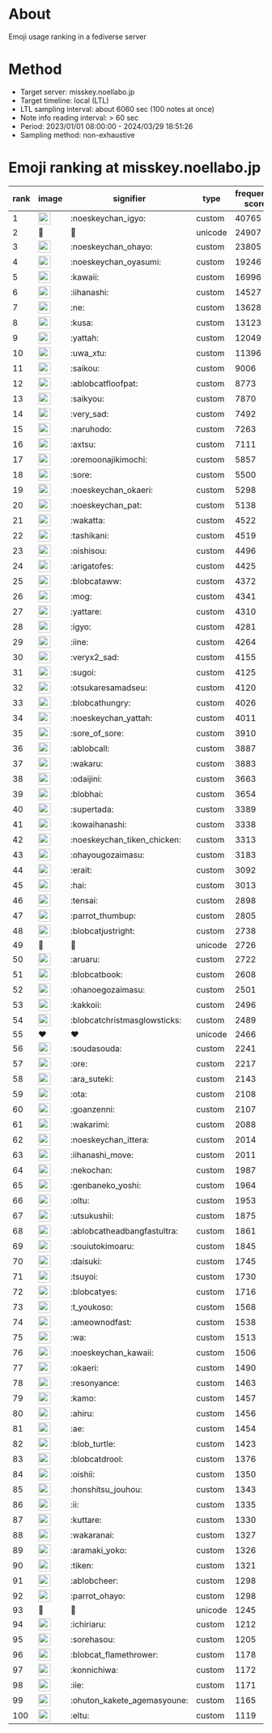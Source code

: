 # About
Emoji usage ranking in a fediverse server

# Method
- Target server: misskey.noellabo.jp
- Target timeline: local (LTL)
- LTL sampling interval: about 6060 sec (100 notes at once)
- Note info reading interval: > 60 sec
- Period: 2023/01/01 08:00:00 - 2024/03/29 18:51:26 
- Sampling method: non-exhaustive

# Emoji ranking at misskey.noellabo.jp

|rank|image|signifier|type|frequency score|
|----|----|----|----|----|
|1|<img height="24" src="https://misskey.noellabo.jp/emoji/noeskeychan_igyo.webp">|:noeskeychan_igyo:|custom|40765|
|2|🎉|🎉|unicode|24907|
|3|<img height="24" src="https://misskey.noellabo.jp/emoji/noeskeychan_ohayo.webp">|:noeskeychan_ohayo:|custom|23805|
|4|<img height="24" src="https://misskey.noellabo.jp/emoji/noeskeychan_oyasumi.webp">|:noeskeychan_oyasumi:|custom|19246|
|5|<img height="24" src="https://misskey.noellabo.jp/emoji/kawaii.webp">|:kawaii:|custom|16996|
|6|<img height="24" src="https://misskey.noellabo.jp/emoji/iihanashi.webp">|:iihanashi:|custom|14527|
|7|<img height="24" src="https://misskey.noellabo.jp/emoji/ne.webp">|:ne:|custom|13628|
|8|<img height="24" src="https://misskey.noellabo.jp/emoji/kusa.webp">|:kusa:|custom|13123|
|9|<img height="24" src="https://misskey.noellabo.jp/emoji/yattah.webp">|:yattah:|custom|12049|
|10|<img height="24" src="https://misskey.noellabo.jp/emoji/uwa_xtu.webp">|:uwa_xtu:|custom|11396|
|11|<img height="24" src="https://misskey.noellabo.jp/emoji/saikou.webp">|:saikou:|custom|9006|
|12|<img height="24" src="https://misskey.noellabo.jp/emoji/ablobcatfloofpat.webp">|:ablobcatfloofpat:|custom|8773|
|13|<img height="24" src="https://misskey.noellabo.jp/emoji/saikyou.webp">|:saikyou:|custom|7870|
|14|<img height="24" src="https://misskey.noellabo.jp/emoji/very_sad.webp">|:very_sad:|custom|7492|
|15|<img height="24" src="https://misskey.noellabo.jp/emoji/naruhodo.webp">|:naruhodo:|custom|7263|
|16|<img height="24" src="https://misskey.noellabo.jp/emoji/axtsu.webp">|:axtsu:|custom|7111|
|17|<img height="24" src="https://misskey.noellabo.jp/emoji/oremoonajikimochi.webp">|:oremoonajikimochi:|custom|5857|
|18|<img height="24" src="https://misskey.noellabo.jp/emoji/sore.webp">|:sore:|custom|5500|
|19|<img height="24" src="https://misskey.noellabo.jp/emoji/noeskeychan_okaeri.webp">|:noeskeychan_okaeri:|custom|5298|
|20|<img height="24" src="https://misskey.noellabo.jp/emoji/noeskeychan_pat.webp">|:noeskeychan_pat:|custom|5138|
|21|<img height="24" src="https://misskey.noellabo.jp/emoji/wakatta.webp">|:wakatta:|custom|4522|
|22|<img height="24" src="https://misskey.noellabo.jp/emoji/tashikani.webp">|:tashikani:|custom|4519|
|23|<img height="24" src="https://misskey.noellabo.jp/emoji/oishisou.webp">|:oishisou:|custom|4496|
|24|<img height="24" src="https://misskey.noellabo.jp/emoji/arigatofes.webp">|:arigatofes:|custom|4425|
|25|<img height="24" src="https://misskey.noellabo.jp/emoji/blobcataww.webp">|:blobcataww:|custom|4372|
|26|<img height="24" src="https://misskey.noellabo.jp/emoji/mog.webp">|:mog:|custom|4341|
|27|<img height="24" src="https://misskey.noellabo.jp/emoji/yattare.webp">|:yattare:|custom|4310|
|28|<img height="24" src="https://misskey.noellabo.jp/emoji/igyo.webp">|:igyo:|custom|4281|
|29|<img height="24" src="https://misskey.noellabo.jp/emoji/iine.webp">|:iine:|custom|4264|
|30|<img height="24" src="https://misskey.noellabo.jp/emoji/veryx2_sad.webp">|:veryx2_sad:|custom|4155|
|31|<img height="24" src="https://misskey.noellabo.jp/emoji/sugoi.webp">|:sugoi:|custom|4125|
|32|<img height="24" src="https://misskey.noellabo.jp/emoji/otsukaresamadseu.webp">|:otsukaresamadseu:|custom|4120|
|33|<img height="24" src="https://misskey.noellabo.jp/emoji/blobcathungry.webp">|:blobcathungry:|custom|4026|
|34|<img height="24" src="https://misskey.noellabo.jp/emoji/noeskeychan_yattah.webp">|:noeskeychan_yattah:|custom|4011|
|35|<img height="24" src="https://misskey.noellabo.jp/emoji/sore_of_sore.webp">|:sore_of_sore:|custom|3910|
|36|<img height="24" src="https://misskey.noellabo.jp/emoji/ablobcall.webp">|:ablobcall:|custom|3887|
|37|<img height="24" src="https://misskey.noellabo.jp/emoji/wakaru.webp">|:wakaru:|custom|3883|
|38|<img height="24" src="https://misskey.noellabo.jp/emoji/odaijini.webp">|:odaijini:|custom|3663|
|39|<img height="24" src="https://misskey.noellabo.jp/emoji/blobhai.webp">|:blobhai:|custom|3654|
|40|<img height="24" src="https://misskey.noellabo.jp/emoji/supertada.webp">|:supertada:|custom|3389|
|41|<img height="24" src="https://misskey.noellabo.jp/emoji/kowaihanashi.webp">|:kowaihanashi:|custom|3338|
|42|<img height="24" src="https://misskey.noellabo.jp/emoji/noeskeychan_tiken_chicken.webp">|:noeskeychan_tiken_chicken:|custom|3313|
|43|<img height="24" src="https://misskey.noellabo.jp/emoji/ohayougozaimasu.webp">|:ohayougozaimasu:|custom|3183|
|44|<img height="24" src="https://misskey.noellabo.jp/emoji/erait.webp">|:erait:|custom|3092|
|45|<img height="24" src="https://misskey.noellabo.jp/emoji/hai.webp">|:hai:|custom|3013|
|46|<img height="24" src="https://misskey.noellabo.jp/emoji/tensai.webp">|:tensai:|custom|2898|
|47|<img height="24" src="https://misskey.noellabo.jp/emoji/parrot_thumbup.webp">|:parrot_thumbup:|custom|2805|
|48|<img height="24" src="https://misskey.noellabo.jp/emoji/blobcatjustright.webp">|:blobcatjustright:|custom|2738|
|49|🍗|🍗|unicode|2726|
|50|<img height="24" src="https://misskey.noellabo.jp/emoji/aruaru.webp">|:aruaru:|custom|2722|
|51|<img height="24" src="https://misskey.noellabo.jp/emoji/blobcatbook.webp">|:blobcatbook:|custom|2608|
|52|<img height="24" src="https://misskey.noellabo.jp/emoji/ohanoegozaimasu.webp">|:ohanoegozaimasu:|custom|2501|
|53|<img height="24" src="https://misskey.noellabo.jp/emoji/kakkoii.webp">|:kakkoii:|custom|2496|
|54|<img height="24" src="https://misskey.noellabo.jp/emoji/blobcatchristmasglowsticks.webp">|:blobcatchristmasglowsticks:|custom|2489|
|55|❤|❤|unicode|2466|
|56|<img height="24" src="https://misskey.noellabo.jp/emoji/soudasouda.webp">|:soudasouda:|custom|2241|
|57|<img height="24" src="https://misskey.noellabo.jp/emoji/ore.webp">|:ore:|custom|2217|
|58|<img height="24" src="https://misskey.noellabo.jp/emoji/ara_suteki.webp">|:ara_suteki:|custom|2143|
|59|<img height="24" src="https://misskey.noellabo.jp/emoji/ota.webp">|:ota:|custom|2108|
|60|<img height="24" src="https://misskey.noellabo.jp/emoji/goanzenni.webp">|:goanzenni:|custom|2107|
|61|<img height="24" src="https://misskey.noellabo.jp/emoji/wakarimi.webp">|:wakarimi:|custom|2088|
|62|<img height="24" src="https://misskey.noellabo.jp/emoji/noeskeychan_ittera.webp">|:noeskeychan_ittera:|custom|2014|
|63|<img height="24" src="https://misskey.noellabo.jp/emoji/iihanashi_move.webp">|:iihanashi_move:|custom|2011|
|64|<img height="24" src="https://misskey.noellabo.jp/emoji/nekochan.webp">|:nekochan:|custom|1987|
|65|<img height="24" src="https://misskey.noellabo.jp/emoji/genbaneko_yoshi.webp">|:genbaneko_yoshi:|custom|1964|
|66|<img height="24" src="https://misskey.noellabo.jp/emoji/oltu.webp">|:oltu:|custom|1953|
|67|<img height="24" src="https://misskey.noellabo.jp/emoji/utsukushii.webp">|:utsukushii:|custom|1875|
|68|<img height="24" src="https://misskey.noellabo.jp/emoji/ablobcatheadbangfastultra.webp">|:ablobcatheadbangfastultra:|custom|1861|
|69|<img height="24" src="https://misskey.noellabo.jp/emoji/souiutokimoaru.webp">|:souiutokimoaru:|custom|1845|
|70|<img height="24" src="https://misskey.noellabo.jp/emoji/daisuki.webp">|:daisuki:|custom|1745|
|71|<img height="24" src="https://misskey.noellabo.jp/emoji/tsuyoi.webp">|:tsuyoi:|custom|1730|
|72|<img height="24" src="https://misskey.noellabo.jp/emoji/blobcatyes.webp">|:blobcatyes:|custom|1716|
|73|<img height="24" src="https://misskey.noellabo.jp/emoji/t_youkoso.webp">|:t_youkoso:|custom|1568|
|74|<img height="24" src="https://misskey.noellabo.jp/emoji/ameownodfast.webp">|:ameownodfast:|custom|1538|
|75|<img height="24" src="https://misskey.noellabo.jp/emoji/wa.webp">|:wa:|custom|1513|
|76|<img height="24" src="https://misskey.noellabo.jp/emoji/noeskeychan_kawaii.webp">|:noeskeychan_kawaii:|custom|1506|
|77|<img height="24" src="https://misskey.noellabo.jp/emoji/okaeri.webp">|:okaeri:|custom|1490|
|78|<img height="24" src="https://misskey.noellabo.jp/emoji/resonyance.webp">|:resonyance:|custom|1463|
|79|<img height="24" src="https://misskey.noellabo.jp/emoji/kamo.webp">|:kamo:|custom|1457|
|80|<img height="24" src="https://misskey.noellabo.jp/emoji/ahiru.webp">|:ahiru:|custom|1456|
|81|<img height="24" src="https://misskey.noellabo.jp/emoji/ae.webp">|:ae:|custom|1454|
|82|<img height="24" src="https://misskey.noellabo.jp/emoji/blob_turtle.webp">|:blob_turtle:|custom|1423|
|83|<img height="24" src="https://misskey.noellabo.jp/emoji/blobcatdrool.webp">|:blobcatdrool:|custom|1376|
|84|<img height="24" src="https://misskey.noellabo.jp/emoji/oishii.webp">|:oishii:|custom|1350|
|85|<img height="24" src="https://misskey.noellabo.jp/emoji/honshitsu_jouhou.webp">|:honshitsu_jouhou:|custom|1343|
|86|<img height="24" src="https://misskey.noellabo.jp/emoji/ii.webp">|:ii:|custom|1335|
|87|<img height="24" src="https://misskey.noellabo.jp/emoji/kuttare.webp">|:kuttare:|custom|1330|
|88|<img height="24" src="https://misskey.noellabo.jp/emoji/wakaranai.webp">|:wakaranai:|custom|1327|
|89|<img height="24" src="https://misskey.noellabo.jp/emoji/aramaki_yoko.webp">|:aramaki_yoko:|custom|1326|
|90|<img height="24" src="https://misskey.noellabo.jp/emoji/tiken.webp">|:tiken:|custom|1321|
|91|<img height="24" src="https://misskey.noellabo.jp/emoji/ablobcheer.webp">|:ablobcheer:|custom|1298|
|92|<img height="24" src="https://misskey.noellabo.jp/emoji/parrot_ohayo.webp">|:parrot_ohayo:|custom|1298|
|93|👀|👀|unicode|1245|
|94|<img height="24" src="https://misskey.noellabo.jp/emoji/ichiriaru.webp">|:ichiriaru:|custom|1212|
|95|<img height="24" src="https://misskey.noellabo.jp/emoji/sorehasou.webp">|:sorehasou:|custom|1205|
|96|<img height="24" src="https://misskey.noellabo.jp/emoji/blobcat_flamethrower.webp">|:blobcat_flamethrower:|custom|1178|
|97|<img height="24" src="https://misskey.noellabo.jp/emoji/konnichiwa.webp">|:konnichiwa:|custom|1172|
|98|<img height="24" src="https://misskey.noellabo.jp/emoji/iie.webp">|:iie:|custom|1171|
|99|<img height="24" src="https://misskey.noellabo.jp/emoji/ohuton_kakete_agemasyoune.webp">|:ohuton_kakete_agemasyoune:|custom|1165|
|100|<img height="24" src="https://misskey.noellabo.jp/emoji/eltu.webp">|:eltu:|custom|1119|
